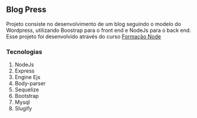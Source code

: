 ## Blog Press
Projeto consiste no desenvolvimento de um blog seguindo o modelo do Wordpress, utilizando Boostrap para o front end e NodeJs para o back end.
Esse projeto foi desenvolvido através do curso [Formação Node](https://www.udemy.com/share/101VREAEEbdltXQ34=/)
### Tecnologias

 1. NodeJs
 2. Express
 3. Engine Ejs
 4. Body-parser
 5. Sequelize
 6. Bootstrap
 7. Mysql
 8. Slugify
